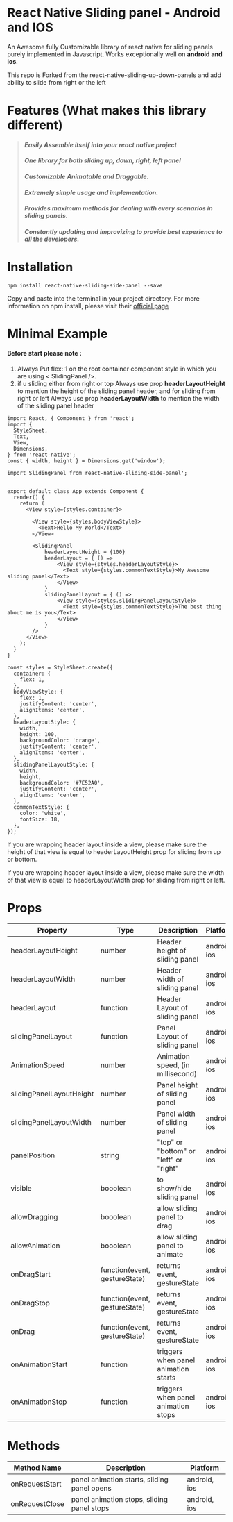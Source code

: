 # React Native Sliding panel - Android and IOS
An Awesome fully Customizable library of react native for sliding panels purely implemented in Javascript. Works exceptionally well on **android and ios**.

This repo is Forked from the react-native-sliding-up-down-panels and add ability to slide from right or the left

# Features (What makes this library different)

> #### *Easily Assemble itself into your react native project*
> #### *One library for both sliding up, down, right, left panel*
> #### *Customizable Animatable and Draggable.*
> #### *Extremely simple usage and implementation.*
> #### *Provides maximum methods for dealing with every scenarios in sliding panels.*
> #### *Constantly updating and improvizing to provide best experience to all the developers.*

# Installation

```
npm install react-native-sliding-side-panel --save
```

Copy and paste into the terminal in your project directory. For more information on npm install, please visit their [official page](https://docs.npmjs.com/getting-started/installing-npm-packages-locally)


# Minimal Example

#### Before start please note : 

 1. Always Put flex: 1 on the root container component style in which you are using < SlidingPanel />.
  2. if u sliding either from right or top Always use prop **headerLayoutHeight** to mention the height of the sliding panel header,
     and for sliding from right or left Always use prop **headerLayoutWidth** to mention the width of the sliding panel header

```
import React, { Component } from 'react';
import {
  StyleSheet,
  Text,
  View,
  Dimensions,
} from 'react-native';
const { width, height } = Dimensions.get('window');

import SlidingPanel from react-native-sliding-side-panel';


export default class App extends Component {
  render() {
    return (
      <View style={styles.container}>                      
        
        <View style={styles.bodyViewStyle}>
          <Text>Hello My World</Text>
        </View>
        
        <SlidingPanel
            headerLayoutHeight = {100}
            headerLayout = { () =>
                <View style={styles.headerLayoutStyle}>
                  <Text style={styles.commonTextStyle}>My Awesome sliding panel</Text>
                </View>
            }
            slidingPanelLayout = { () =>
                <View style={styles.slidingPanelLayoutStyle}>
                  <Text style={styles.commonTextStyle}>The best thing about me is you</Text>
                </View>
            }
        />
      </View>
    );
  }
}

const styles = StyleSheet.create({
  container: {
    flex: 1,
  },
  bodyViewStyle: {
    flex: 1,
    justifyContent: 'center', 
    alignItems: 'center',
  },
  headerLayoutStyle: {
    width, 
    height: 100, 
    backgroundColor: 'orange', 
    justifyContent: 'center', 
    alignItems: 'center',
  },
  slidingPanelLayoutStyle: {
    width, 
    height, 
    backgroundColor: '#7E52A0', 
    justifyContent: 'center', 
    alignItems: 'center',
  },
  commonTextStyle: {
    color: 'white', 
    fontSize: 18,
  },
});

```
If you are wrapping header layout inside a view, please make sure the height of that view is equal to headerLayoutHeight prop for sliding from up or bottom.

If you are wrapping header layout inside a view, please make sure the width of that view is equal to headerLayoutWidth prop for sliding from right or left.

# Props


| Property | Type | Description | Platform
| --- | --- | --- | --- |
| headerLayoutHeight | number | Header height of sliding panel | android, ios
| headerLayoutWidth | number | Header width of sliding panel | android, ios
| headerLayout| function | Header Layout of sliding panel | android, ios
| slidingPanelLayout | function | Panel Layout of sliding panel | android, ios
| AnimationSpeed | number | Animation speed, (in millisecond) | android, ios
| slidingPanelLayoutHeight |number | Panel height of sliding panel | android, ios
| slidingPanelLayoutWidth |number | Panel width of sliding panel | android, ios
| panelPosition | string | "top" or "bottom" or "left" or "right" | android, ios
| visible | booolean | to show/hide sliding panel | android, ios
| allowDragging | booolean | allow sliding panel to drag | android, ios
| allowAnimation | booolean | allow sliding panel to animate | android, ios
| onDragStart | function(event, gestureState) | returns event, gestureState | android, ios
| onDragStop | function(event, gestureState) | returns event, gestureState | android, ios
| onDrag | function(event, gestureState) | returns event, gestureState | android, ios
| onAnimationStart | function | triggers when panel animation starts | android, ios
| onAnimationStop | function | triggers when panel animation stops | android, ios


# Methods

| Method Name | Description | Platform
| --- | --- | --- |
| onRequestStart | panel animation starts, sliding panel opens | android, ios
| onRequestClose | panel animation stops, sliding panel stops | android, ios